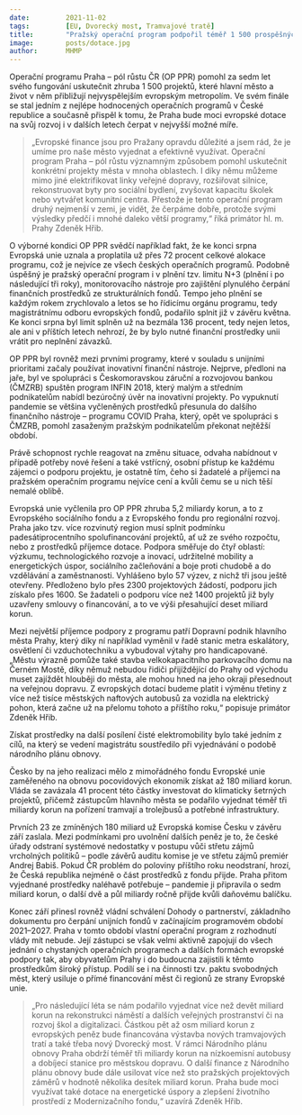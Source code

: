 ```yaml
---
date:         2021-11-02
tags:         [EU, Dvorecký most, Tramvajové tratě]
title:        "Pražský operační program podpořil téměř 1 500 prospěšných projektů "
image: 	      posts/dotace.jpg
author:       MHMP
---
```


Operační programu Praha – pól růstu ČR (OP PPR) pomohl za sedm let svého fungování uskutečnit zhruba 1 500 projektů, které hlavní město a život v něm přibližují nejvyspělejším evropským metropolím. Ve svém finále se stal jedním z nejlépe hodnocených operačních programů v České republice a současně přispěl k tomu, že Praha bude moci evropské dotace na svůj rozvoj i v dalších letech čerpat v nejvyšší možné míře.  

> „Evropské finance jsou pro Pražany opravdu důležité a jsem rád, že je umíme pro naše město vyjednat a efektivně využívat. Operační program Praha – pól růstu významným způsobem pomohl uskutečnit konkrétní projekty města v mnoha oblastech. I díky němu můžeme mimo jiné elektrifikovat linky veřejné dopravy, rozšiřovat silnice, rekonstruovat byty pro sociální bydlení, zvyšovat kapacitu školek nebo vytvářet komunitní centra. Přestože je tento operační program druhý nejmenší v zemi, je vidět, že čerpáme dobře, protože svými výsledky předčí i mnohé daleko větší programy,“ říká primátor hl. m. Prahy Zdeněk Hřib.  

O výborné kondici OP PPR svědčí například fakt, že ke konci srpna Evropská unie uznala a proplatila už přes 72 procent celkové alokace programu, což je nejvíce ze všech českých operačních programů. Podobně úspěšný je pražský operační program i v plnění tzv. limitu N+3 (plnění i po následující tři roky), monitorovacího nástroje pro zajištění plynulého čerpání finančních prostředků ze strukturálních fondů. Tempo jeho plnění se každým rokem zrychlovalo a letos se ho řídicímu orgánu programu, tedy magistrátnímu odboru evropských fondů, podařilo splnit již v závěru května. Ke konci srpna byl limit splněn už na bezmála 136 procent, tedy nejen letos, ale ani v příštích letech nehrozí, že by bylo nutné finanční prostředky unii vrátit pro neplnění závazků. 

OP PPR byl rovněž mezi prvními programy, které v souladu s unijními prioritami začaly používat inovativní finanční nástroje. Nejprve, předloni na jaře, byl ve spolupráci s Českomoravskou záruční a rozvojovou bankou (ČMZRB) spuštěn program INFIN 2018, který malým a středním podnikatelům nabídl bezúročný úvěr na inovativní projekty. Po vypuknutí pandemie se většina vyčleněných prostředků přesunula do dalšího finančního nástroje – programu COVID Praha, který, opět ve spolupráci s ČMZRB, pomohl zasaženým pražským podnikatelům překonat nejtěžší období. 

Právě schopnost rychle reagovat na změnu situace, odvaha nabídnout v případě potřeby nové řešení a také vstřícný, osobní přístup ke každému zájemci o podporu projektu, je ostatně tím, čeho si žadatelé a příjemci na pražském operačním programu nejvíce cení a kvůli čemu se u nich těší nemalé oblibě.  

Evropská unie vyčlenila pro OP PPR zhruba 5,2 miliardy korun, a to z Evropského sociálního fondu a z Evropského fondu pro regionální rozvoj. Praha jako tzv. více rozvinutý region musí splnit podmínku padesátiprocentního spolufinancování projektů, ať už ze svého rozpočtu, nebo z prostředků příjemce dotace. Podpora směřuje do čtyř oblastí: výzkumu, technologického rozvoje a inovací, udržitelné mobility a energetických úspor, sociálního začleňování a boje proti chudobě a do vzdělávání a zaměstnanosti. Vyhlášeno bylo 57 výzev, z nichž tři jsou ještě otevřeny. Předloženo bylo přes 2300 projektových žádostí, podporu jich získalo přes 1600. Se žadateli o podporu více než 1400 projektů již byly uzavřeny smlouvy o financování, a to ve výši přesahující deset miliard korun.  

Mezi největší příjemce podpory z programu patří Dopravní podnik hlavního města Prahy, který díky ní například vyměnil v řadě stanic metra eskalátory, osvětlení či vzduchotechniku a vybudoval výtahy pro handicapované. „Městu výrazně pomůže také stavba velkokapacitního parkovacího domu na Černém Mostě, díky němuž nebudou řidiči přijíždějící do Prahy od východu muset zajíždět hlouběji do města, ale mohou hned na jeho okraji přesednout na veřejnou dopravu. Z evropských dotací budeme platit i výměnu třetiny z více než tisíce městských naftových autobusů za vozidla na elektrický pohon, která začne už na přelomu tohoto a příštího roku,“ popisuje primátor Zdeněk Hřib. 

Získat prostředky na další posílení čisté elektromobility bylo také jedním z cílů, na který se vedení magistrátu soustředilo při vyjednávání o podobě národního plánu obnovy.

Česko by na jeho realizaci mělo z mimořádného fondu Evropské unie zaměřeného na obnovu pocovidových ekonomik získat až 180 miliard korun. Vláda se zavázala 41 procent této částky investovat do klimaticky šetrných projektů, přičemž zástupcům hlavního města se podařilo vyjednat téměř tři miliardy korun na pořízení tramvají a trolejbusů a potřebné infrastruktury.  

Prvních 23 ze zmíněných 180 miliard už Evropská komise Česku v závěru září zaslala. Mezi podmínkami pro uvolnění dalších peněz je to, že české úřady odstraní systémové nedostatky v postupu vůči střetu zájmů vrcholných politiků – podle závěrů auditu komise je ve střetu zájmů premiér Andrej Babiš. Pokud ČR problém do poloviny příštího roku neodstraní, hrozí, že Česká republika nejméně o část prostředků z fondu přijde. Praha přitom vyjednané prostředky naléhavě potřebuje – pandemie ji připravila o sedm miliard korun, o další dvě a půl miliardy ročně přijde kvůli daňovému balíčku. 

Konec září přinesl rovněž vládní schválení Dohody o partnerství, základního dokumentu pro čerpání unijních fondů v začínajícím programovém období 2021–2027. Praha v tomto období vlastní operační program z rozhodnutí vlády mít nebude. Její zástupci se však velmi aktivně zapojují do všech jednání o chystaných operačních programech a dalších formách evropské podpory tak, aby obyvatelům Prahy i do budoucna zajistili k těmto prostředkům široký přístup. Podílí se i na činnosti tzv. paktu svobodných měst, který usiluje o přímé financování měst či regionů ze strany Evropské unie.

> „Pro následující léta se nám podařilo vyjednat více než devět miliard korun na rekonstrukci náměstí a dalších veřejných prostranství či na rozvoj škol a digitalizaci. Částkou pět až osm miliard korun z evropských peněz bude financována výstavba nových tramvajových tratí a také třeba nový Dvorecký most. V rámci Národního plánu obnovy Praha obdrží téměř tři miliardy korun na nízkoemisní autobusy a dobíjecí stanice pro městskou dopravu. O další finance z Národního plánu obnovy bude dále usilovat více než sto pražských projektových záměrů v hodnotě několika desítek miliard korun. Praha bude moci využívat také dotace na energetické úspory a zlepšení životního prostředí z Modernizačního fondu,“ uzavírá Zdeněk Hřib.
